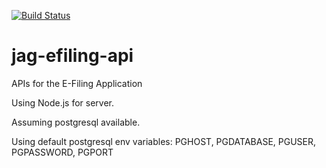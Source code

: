 [![Build Status](https://travis-ci.org/bcgov/jag-efiling-api.svg?branch=master)](https://travis-ci.org/bcgov/jag-efiling-api)

# jag-efiling-api
APIs for the E-Filing Application

Using Node.js for server.

Assuming postgresql available.

Using default postgresql env variables: PGHOST, PGDATABASE, PGUSER, PGPASSWORD, PGPORT
